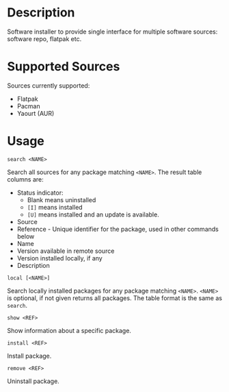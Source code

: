 # Description

Software installer to provide single interface for multiple software sources: software repo, flatpak etc.

# Supported Sources

Sources currently supported:
* Flatpak
* Pacman
* Yaourt (AUR)

# Usage

```
search <NAME>
```
Search all sources for any package matching `<NAME>`. The result table columns are:
* Status indicator:
	* Blank means uninstalled
	* `[I]` means installed
	* `[U]` means installed and an update is available.
* Source
* Reference - Unique identifier for the package, used in other commands below
* Name
* Version available in remote source
* Version installed locally, if any
* Description

```
local [<NAME>]
```
Search locally installed packages for any package matching `<NAME>`. `<NAME>` is optional, if not given returns all packages. The table format is the same as `search`.

```
show <REF>
```
Show information about a specific package.

```
install <REF>
```
Install package.

```
remove <REF>
```
Uninstall package.
